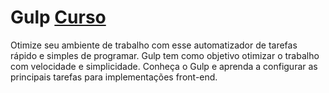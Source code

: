 # Gulp [Curso](https://www.schoolofnet.com/curso-gulp/ "Link para o Curso")
Otimize seu ambiente de trabalho com esse automatizador de tarefas rápido e simples de programar. Gulp tem como objetivo otimizar o trabalho com velocidade e simplicidade. Conheça o Gulp e aprenda a configurar as principais tarefas para implementações front-end.
